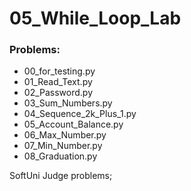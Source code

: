 # 05_While_Loop_Lab

### Problems:
- 00_for_testing.py
- 01_Read_Text.py
- 02_Password.py
- 03_Sum_Numbers.py
- 04_Sequence_2k_Plus_1.py
- 05_Account_Balance.py
- 06_Max_Number.py
- 07_Min_Number.py
- 08_Graduation.py


SoftUni Judge problems;
